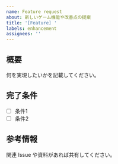 ```yaml
---
name: Feature request
about: 新しいゲーム機能や改善点の提案
title: '[Feature] '
labels: enhancement
assignees: ''
---
```


## 概要

何を実現したいかを記載してください。

## 完了条件

- [ ] 条件1
- [ ] 条件2

## 参考情報

関連 Issue や資料があれば共有してください。
